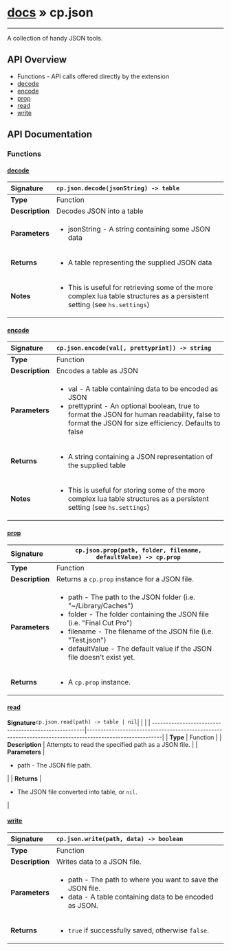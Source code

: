 # [docs](index.md) » cp.json
---

A collection of handy JSON tools.

## API Overview
* Functions - API calls offered directly by the extension
 * [decode](#decode)
 * [encode](#encode)
 * [prop](#prop)
 * [read](#read)
 * [write](#write)

## API Documentation

### Functions

#### [decode](#decode)
| <span style="float: left;">**Signature**</span> | <span style="float: left;">`cp.json.decode(jsonString) -> table` </span>                                                          |
| -----------------------------------------------------|---------------------------------------------------------------------------------------------------------|
| **Type**                                             | Function |
| **Description**                                      | Decodes JSON into a table |
| **Parameters**                                       | <ul><li>jsonString - A string containing some JSON data</li></ul> |
| **Returns**                                          | <ul><li>A table representing the supplied JSON data</li></ul> |
| **Notes**                                            | <ul><li>This is useful for retrieving some of the more complex lua table structures as a persistent setting (see <code>hs.settings</code>)</li></ul> |

#### [encode](#encode)
| <span style="float: left;">**Signature**</span> | <span style="float: left;">`cp.json.encode(val[, prettyprint]) -> string` </span>                                                          |
| -----------------------------------------------------|---------------------------------------------------------------------------------------------------------|
| **Type**                                             | Function |
| **Description**                                      | Encodes a table as JSON |
| **Parameters**                                       | <ul><li>val - A table containing data to be encoded as JSON</li><li>prettyprint - An optional boolean, true to format the JSON for human readability, false to format the JSON for size efficiency. Defaults to false</li></ul> |
| **Returns**                                          | <ul><li>A string containing a JSON representation of the supplied table</li></ul> |
| **Notes**                                            | <ul><li>This is useful for storing some of the more complex lua table structures as a persistent setting (see <code>hs.settings</code>)</li></ul> |

#### [prop](#prop)
| <span style="float: left;">**Signature**</span> | <span style="float: left;">`cp.json.prop(path, folder, filename, defaultValue) -> cp.prop` </span>                                                          |
| -----------------------------------------------------|---------------------------------------------------------------------------------------------------------|
| **Type**                                             | Function |
| **Description**                                      | Returns a `cp.prop` instance for a JSON file. |
| **Parameters**                                       | <ul><li>path - The path to the JSON folder (i.e. "~/Library/Caches")</li><li>folder - The folder containing the JSON file (i.e. "Final Cut Pro")</li><li>filename - The filename of the JSON file (i.e. "Test.json")</li><li>defaultValue - The default value if the JSON file doesn't exist yet.</li></ul> |
| **Returns**                                          | <ul><li>A <code>cp.prop</code> instance.</li></ul> |

#### [read](#read)
| <span style="float: left;">**Signature**</span> | <span style="float: left;">`cp.json.read(path) -> table | nil` </span>                                                          |
| -----------------------------------------------------|---------------------------------------------------------------------------------------------------------|
| **Type**                                             | Function |
| **Description**                                      | Attempts to read the specified path as a JSON file. |
| **Parameters**                                       | <ul><li>path      - The JSON file path.</li></ul> |
| **Returns**                                          | <ul><li>The JSON file converted into table, or <code>nil</code>.</li></ul> |

#### [write](#write)
| <span style="float: left;">**Signature**</span> | <span style="float: left;">`cp.json.write(path, data) -> boolean` </span>                                                          |
| -----------------------------------------------------|---------------------------------------------------------------------------------------------------------|
| **Type**                                             | Function |
| **Description**                                      | Writes data to a JSON file. |
| **Parameters**                                       | <ul><li>path - The path to where you want to save the JSON file.</li><li>data - A table containing data to be encoded as JSON.</li></ul> |
| **Returns**                                          | <ul><li><code>true</code> if successfully saved, otherwise <code>false</code>.</li></ul> |

